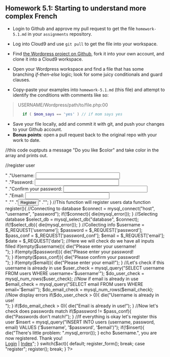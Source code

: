 ## Homework 5.1: Starting to understand more complex French

* Login to Github and approve my pull request to get the file `homework-5.1.md` in your `assignments` repository.
* Log into Cloud9 and use `git pull` to get the file into your workspace.
 
* Find [the Wordpress project on Github][wordpress], fork it into your own account, and clone it into a Cloud9 workspace.
* Open your Wordpress workspace and find a file that has some branching _if-then-else_ logic; look for some juicy conditionals and guard clauses.
* Copy-paste your examples into `homework-5.1.md` (this file) and attempt to identify the conditions with comments like so:
> USERNAME/Wordpress/path/to/file.php:00
> ```php
>   if ( $mom_says == 'yes' ) // if mom says yes
> ```

* Save your file locally, add and commit it with git, and push your changes to your Github account.
* **Bonus points**: open a pull request back to the original repo with your work to date.

[wordpress]:https://github.com/Wordpress/Wordpress/

//this code ouptputs a message "Do you like $color" and take color in the array and prints out.

<?php
$colors = array('red', 'blue', 'green', 'yellow');

foreach ($colors as $color) {
    echo "Do you like $color?\n";
}

?>

//register user 
<?php


//This function will display the registration form

function register_form(){


$date = date('D, M, Y');

echo "<form action='?act=register' method='post'>"

."Username: <input type='text' name='username' size='30'><br>"

."Password: <input type='password' name='password' size='30'><br>"

."Confirm your password: <input type='password' name='password_conf' size='30'><br>"

."Email: <input type='text' name='email' size='30'><br>"

."<input type='hidden' name='date' value='$date'>"

."<input type='submit' value='Register'>"

."</form>";


}


//This function will register users data

function register(){


//Connecting to database

$connect = mysql_connect("host", "username", "password");

if(!$connect){

die(mysql_error());

}


//Selecting database

$select_db = mysql_select_db("database", $connect);

if(!$select_db){

die(mysql_error());

}


//Collecting info

$username = $_REQUEST['username'];

$password = $_REQUEST['password'];

$pass_conf = $_REQUEST['password_conf'];

$email = $_REQUEST['email'];

$date = $_REQUEST['date'];


//Here we will check do we have all inputs filled


if(empty($username)){

die("Please enter your username!<br>");

}


if(empty($password)){

die("Please enter your password!<br>");

}


if(empty($pass_conf)){

die("Please confirm your password!<br>");

}


if(empty($email)){

die("Please enter your email!");

}


//Let's check if this username is already in use


$user_check = mysql_query("SELECT username FROM users WHERE username='$username'");

$do_user_check = mysql_num_rows($user_check);


//Now if email is already in use


$email_check = mysql_query("SELECT email FROM users WHERE email='$email'");

$do_email_check = mysql_num_rows($email_check);


//Now display errors


if($do_user_check > 0){

die("Username is already in use!<br>");

}


if($do_email_check > 0){

die("Email is already in use!");

}


//Now let's check does passwords match


if($password != $pass_conf){

die("Passwords don't match!");

}



//If everything is okay let's register this user


$insert = mysql_query("INSERT INTO users (username, password, email) VALUES ('$username', '$password', '$email')");

if(!$insert){

die("There's little problem: ".mysql_error());

}


echo $username.", you are now registered. Thank you!<br><a href=login.php>Login</a> | <a href=index.php>Index</a>";


}


switch($act){


default;

register_form();

break;


case "register";

register();

break;


}


?> 